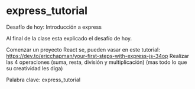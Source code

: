 # express_tutorial

Desafío  de hoy: Introducción a express

 Al final de la clase esta explicado el desafío de hoy. 

 Comenzar un proyecto React se, pueden vasar en este tutorial: https://dev.to/ericchapman/your-first-steps-with-express-js-34op
 Realizar las 4 operaciones (suma, resta, división y multiplicación) (mas todo lo que su creatividad les diga)

  Palabra clave: express_tutorial
  
  
